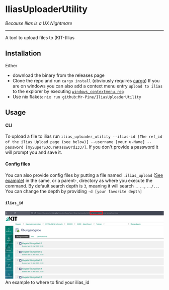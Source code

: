 # IliasUploaderUtility
*Because Ilias is a UX Nightmare*

---
A tool to upload files to (KIT-)Ilias

## Installation
Either
- download the binary from the releases page
- Clone the repo and run `cargo install` (obviously requires [cargo](https://github.com/rust-lang/cargo))
If you are on windows you can also add a context menu entry `upload to ilias` to the explorer by executing [`windows_contextmenu.reg`](./windows_contextmenu.reg)
- Use nix flakes: `nix run github:Mr-Pine/IliasUploaderUtility`

## Usage
#### CLI
To upload a file to ilias run `ilias_uploader_utility --ilias-id [The ref_id of the ilias Upload page (see below)] --username [your u-Name] --password [mySuperS3curePassw0rd1337]`. If you don't provide a password it will prompt you and save it.

#### Config files
You can also provide config files by putting a file named `.ilias_upload` ([See example](./.ilias_upload)) in the same, or a parent-, directory as where you execute the command. By default search depth is `3`, meaning it will search `.`. `..`, `../..`. You can change the depth by providing `-d [your favorite depth]`

#### `ilias_id`
![ilias_id example](./Media/ilias_id.png)
An example to where to find your ilias_id
